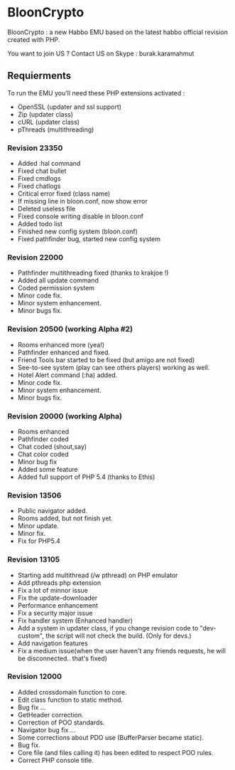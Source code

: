 # BloonCrypto

BloonCrypto : a new Habbo EMU based on the latest habbo official revision created with PHP.

You want to join US ? Contact US on Skype : burak.karamahmut

## Requierments
To run the EMU you'll need these PHP extensions activated :

* OpenSSL (updater and ssl support)
* Zip (updater class)
* cURL (updater class)
* pThreads (multithreading)


### Revision 23350

* Added :hal command
* Fixed chat bullet
* Fixed cmdlogs
* Fixed chatlogs
* Critical error fixed (class name)
* If missing line in bloon.conf, now show error
* Deleted useless file
* Fixed console writing disable in bloon.conf
* Added todo list
* Finished new config system (bloon.conf)
* Fixed pathfinder bug, started new config system

### Revision 22000

* Pathfinder multithreading fixed (thanks to krakjoe !)
* Added all update command
* Coded permission system
* Minor code fix.
* Minor system enhancement.
* Minor bugs fix.

### Revision 20500 (working Alpha #2)

* Rooms enhanced more (yea!)
* Pathfinder enhanced and fixed.
* Friend Tools bar started to be fixed (but amigo are not fixed)
* See-to-see system (play can see others players) working as well.
* Hotel Alert command (:ha) added.
* Minor code fix.
* Minor system enhancement.
* Minor bugs fix.

### Revision 20000 (working Alpha)

* Rooms enhanced
* Pathfinder coded
* Chat coded (shout,say)
* Chat color coded
* Minor bug fix
* Added some feature
* Added full support of PHP 5.4 (thanks to Ethis)

### Revision 13506

* Public navigator added.
* Rooms added, but not finish yet.
* Minor update.
* Minor fix.
* Fix for PHP5.4

### Revision 13105

* Starting add multithread (/w pthread) on PHP emulator
* Add pthreads php extension
* Fix a lot of minnor issue
* Fix the update-downloader
* Performance enhancement
* Fix a security major issue
* Fix handler system (Enhanced handler)
* Add a system in updater class, if you change revision code to "dev-custom", the script will not check the build. (Only for devs.)
* Add navigation features
* Fix a medium issue(when the user haven't any friends requests, he will be disconnected.. that's fixed)

### Revision 12000

* Added crossdomain function to core.
* Edit class function to static method.
* Bug fix …
* GetHeader correction.
* Correction of POO standards.
* Navigator bug fix …
* Some corrections about PDO use (BufferParser became static).
* Bug fix.
* Core file (and files calling it) has been edited to respect POO rules.
* Correct PHP console title.
